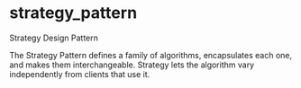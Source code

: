 # strategy_pattern
Strategy Design Pattern

  The Strategy Pattern defines a family of algorithms,
  encapsulates each one, and makes them interchangeable.
  Strategy lets the algorithm vary independently from
  clients that use it.
